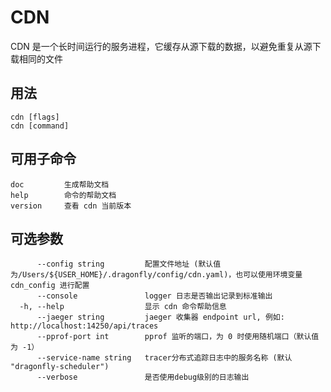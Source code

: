 # CDN

CDN 是一个长时间运行的服务进程，它缓存从源下载的数据，以避免重复从源下载相同的文件

## 用法

```text
cdn [flags]
cdn [command]
```

## 可用子命令

```text
doc         生成帮助文档 
help        命令的帮助文档
version     查看 cdn 当前版本
```

## 可选参数

<!-- markdownlint-disable -->
```text
      --config string         配置文件地址 (默认值为/Users/${USER_HOME}/.dragonfly/config/cdn.yaml)，也可以使用环境变量 cdn_config 进行配置
      --console               logger 日志是否输出记录到标准输出
  -h, --help                  显示 cdn 命令帮助信息
      --jaeger string         jaeger 收集器 endpoint url, 例如: http://localhost:14250/api/traces
      --pprof-port int        pprof 监听的端口，为 0 时使用随机端口（默认值为 -1）
      --service-name string   tracer分布式追踪日志中的服务名称 (默认 "dragonfly-scheduler")
      --verbose               是否使用debug级别的日志输出
```
<!-- markdownlint-restore -->
